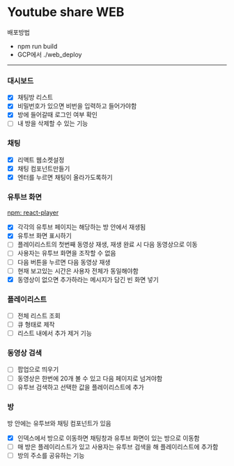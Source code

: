 # Youtube share WEB

배포방법
- npm run build
- GCP에서 ./web_deploy

---
### 대시보드
- [x]  채팅방 리스트
- [x]  비밀번호가 있으면 비번을 입력하고 들어가야함
- [x]  방에 들어갈때 로그인 여부 확인
- [ ]  내 방을 삭제할 수 있는 기능

### 채팅

- [x]  리액트 웹소켓설정
- [x]  채팅 컴포넌트만들기
- [x]  엔터를 누르면 채팅이 올라가도록하기

### 유투브 화면

[npm: react-player](https://www.npmjs.com/package/react-player)

- [x]  각각의 유투브 페이지는 해당하는 방 안에서 재생됨
- [x]  유투브 화면 표시하기
- [ ]  플레이리스트의 첫번째 동영상 재생, 재생 완료 시 다음 동영상으로 이동
- [ ]  사용자는 유투브 화면을 조작할 수 없음
- [ ]  다음 버튼을 누르면 다음 동영상 재생
- [ ]  현재 보고있는 시간은 사용자 전체가 동일해야함
- [x]  동영상이 없으면 추가하라는 메시지가 담긴 빈 화면 넣기

### 플레이리스트

- [ ]  전체 리스트 조회
- [ ]  큐 형태로 제작
- [ ]  리스트 내에서 추가 제거 기능

### 동영상 검색

- [ ]  팝업으로 띄우기
- [ ]  동영상은 한번에 20개 볼 수 있고 다음 페이지로 넘겨야함
- [ ]  유투브 검색하고 선택한 값을 플레이리스트에 추가

### 방

방 안에는 유투브와 채팅 컴포넌트가 있음

- [x]  인덱스에서 방으로 이동하면 채팅창과 유투브 화면이 있는 방으로 이동함
- [ ]  매 방은 플레이리스트가 있고 사용자는 유투브 검색을 해 플레이리스트에 추가함
- [ ]  방의 주소를 공유하는 기능
